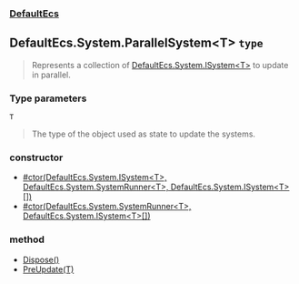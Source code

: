 ### [DefaultEcs](./DefaultEcs.md 'DefaultEcs')
## DefaultEcs.System.ParallelSystem&lt;T&gt; `type`
>Represents a collection of [DefaultEcs.System.ISystem&lt;T&gt;](./DefaultEcs-System-ISystem-T-.md 'DefaultEcs.System.ISystem&lt;T&gt;') to update in parallel.
### Type parameters

<a name='DefaultEcs-System-ParallelSystem-T--T'></a>
`T`
>The type of the object used as state to update the systems.
### constructor
- [#ctor(DefaultEcs.System.ISystem&lt;T&gt;, DefaultEcs.System.SystemRunner&lt;T&gt;, DefaultEcs.System.ISystem&lt;T&gt;[])](./DefaultEcs-System-ParallelSystem-T---ctor(DefaultEcs-System-ISystem-T--_DefaultEcs-System-SystemRunner-T--_DefaultEcs-System-ISystem-T---).md 'DefaultEcs.System.ParallelSystem&lt;T&gt;.#ctor(DefaultEcs.System.ISystem&lt;T&gt;, DefaultEcs.System.SystemRunner&lt;T&gt;, DefaultEcs.System.ISystem&lt;T&gt;[])')
- [#ctor(DefaultEcs.System.SystemRunner&lt;T&gt;, DefaultEcs.System.ISystem&lt;T&gt;[])](./DefaultEcs-System-ParallelSystem-T---ctor(DefaultEcs-System-SystemRunner-T--_DefaultEcs-System-ISystem-T---).md 'DefaultEcs.System.ParallelSystem&lt;T&gt;.#ctor(DefaultEcs.System.SystemRunner&lt;T&gt;, DefaultEcs.System.ISystem&lt;T&gt;[])')
### method
- [Dispose()](./DefaultEcs-System-ParallelSystem-T--Dispose().md 'DefaultEcs.System.ParallelSystem&lt;T&gt;.Dispose()')
- [PreUpdate(T)](./DefaultEcs-System-ParallelSystem-T--PreUpdate(T).md 'DefaultEcs.System.ParallelSystem&lt;T&gt;.PreUpdate(T)')
